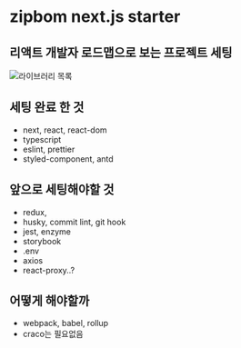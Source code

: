 # zipbom next.js starter

  ## 리액트 개발자 로드맵으로 보는 프로젝트 세팅
  ![라이브러리 목록](https://user-images.githubusercontent.com/50619560/139401702-55d090a8-33bd-4269-a639-7370a4c7a01c.png)

  ## 세팅 완료 한 것
  - next, react, react-dom
  - typescript
  - eslint, prettier
  - styled-component, antd

  ## 앞으로 세팅해야할 것
  - redux, 
  - husky, commit lint, git hook
  - jest, enzyme
  - storybook
  - .env
  - axios
  - react-proxy..?

 ## 어떻게 해야할까
  - webpack, babel, rollup
  - craco는 필요없음
